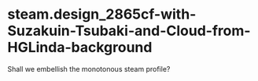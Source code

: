 # steam.design_2865cf-with-Suzakuin-Tsubaki-and-Cloud-from-HGLinda-background 
Shall we embellish the monotonous steam profile?
